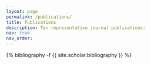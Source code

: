 ```yaml
---
layout: page
permalink: /publications/
title: Publications
description: Ten representative journal publications:
nav: true
nav_order: 
---
```

<!-- _pages/publications.md -->
<div class="publications">

{% bibliography -f {{ site.scholar.bibliography }} %}

</div>
